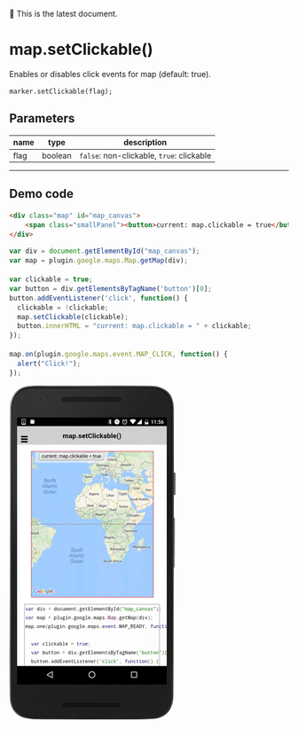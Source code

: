 :green_heart: This is the latest document.

# map.setClickable()

Enables or disables click events for map (default: true).

```
marker.setClickable(flag);
```

## Parameters

name           | type     | description
---------------|----------|---------------------------------------
flag           | boolean  | `false`: non-clickable, `true`: clickable
------------------------------------------------------------------

## Demo code

```html
<div class="map" id="map_canvas">
    <span class="smallPanel"><button>current: map.clickable = true</button></span>
</div>
```

```js
var div = document.getElementById("map_canvas");
var map = plugin.google.maps.Map.getMap(div);

var clickable = true;
var button = div.getElementsByTagName('button')[0];
button.addEventListener('click', function() {
  clickable = !clickable;
  map.setClickable(clickable);
  button.innerHTML = "current: map.clickable = " + clickable;
});

map.on(plugin.google.maps.event.MAP_CLICK, function() {
  alert("Click!");
});

```

![](image.gif)
